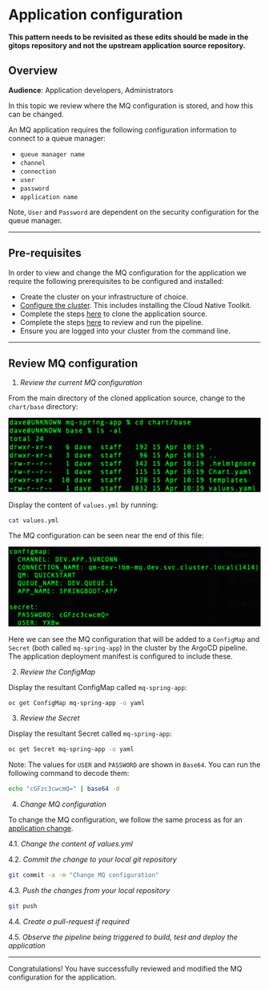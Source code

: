 # Application configuration

<!--- cSpell:ignore  pipelinerun mqsc msqc runmqsc dockerconfigjson queuemanager QMID podman ibmgaragecloud cntk cnkt eventid gitrevision gitrepositoryurl odowdaibm MQSC replicaset eventlistener triggerbinding triggertemplate mqcicd qmgr Artifactory configmaps OIDC CHLAUTH templating sealedsecret jmeter -->

<InlineNotification kind="warning"><strong>This pattern needs to be revisited as these edits should be made in the gitops repository and not the upstream application source repository.</strong></InlineNotification>

## Overview

**Audience**: Application developers, Administrators

In this topic we review where the MQ configuration is stored, and how this can be changed.

An MQ application requires the following configuration information to connect to a queue manager:

* `queue manager name`
* `channel`
* `connection`
* `user`
* `password`
* `application name`

Note, `User` and `Password` are dependent on the security configuration for the queue manager.

---

## Pre-requisites

In order to view and change the MQ configuration for the application we require the following prerequisites to be configured and installed:
* Create the cluster on your infrastructure of choice.
* [Configure the cluster](../cluster-config/gitops-tekton-argocd.md). This includes installing the Cloud Native Toolkit.
* Complete the steps [here](topic1.md) to clone the application source.
* Complete the steps [here](topic2.md) to review and run the pipeline.
* Ensure you are logged into your cluster from the command line.

---
## Review MQ configuration

1. *Review the current MQ configuration*

  From the main directory of the cloned application source, change to the `chart/base` directory:

  ![MQ Spring App MQ Config](images/mq-spring-app-mq-config.png)

  Display the content of `values.yml` by running:

  ```bash
  cat values.yml
  ```

  The MQ configuration can be seen near the end of this file:

  ![MQ Spring App MQ Config Values](images/mq-spring-app-mq-config-values.png)

  Here we can see the MQ configuration that will be added to a `ConfigMap` and `Secret` (both called `mq-spring-app`) in the cluster by the ArgoCD pipeline. The application deployment manifest is configured to include these.

2. *Review the ConfigMap*

  Display the resultant ConfigMap called `mq-spring-app`:

  ```bash
  oc get ConfigMap mq-spring-app -o yaml
  ```

3. *Review the Secret*

  Display the resultant Secret called `mq-spring-app`:

  ```bash
  oc get Secret mq-spring-app -o yaml
  ```

  Note: The values for `USER` and `PASSWORD` are shown in `Base64`. You can run the following command to decode them:

  ```bash
  echo "cGFzc3cwcmQ=" | base64 -d
  ```

4. *Change MQ configuration*

  To change the MQ configuration, we follow the same process as for an [application change](../app-pipeline/topic3.md).

  4.1. *Change the content of values.yml*

  4.2. *Commit the change to your local git repository*

  ```bash
  git commit -a -m "Change MQ configuration"
  ```

  4.3. *Push the changes from your local repository*

  ```bash
  git push
  ```

  4.4. *Create a pull-request if required*

  4.5. *Observe the pipeline being triggered to build, test and deploy the application*

---

Congratulations! You have successfully reviewed and modified the MQ configuration for the application.